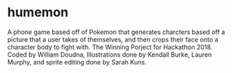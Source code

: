# humemon
A phone game based off of Pokemon that generates charcters based off a picture that a user takes of themselves, and then crops their face onto a character body to fight with. The Winning Porject for Hackathon 2018. Coded by William Doudna, Illustrations done by Kendall Burke, 
Lauren Murphy, and sprite editing done by Sarah Kuns. 
